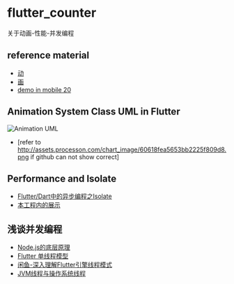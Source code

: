# flutter_counter
关于动画-性能-并发编程

## reference material

* [动](https://flutter.cn/docs/development/ui/animations/tutorial)
* [画](https://www.cnblogs.com/mengqd/p/13034117.html)
* [demo in mobile 20](https://code.connected.bmw/mobile20/mobile-connected/blob/master/feature_modules/notification_center/lib/src/notification_header_cn/notification_animated_dot_cn.dart)


## Animation System Class UML in Flutter
![Animation UML](http://assets.processon.com/chart_image/60618fea5653bb2225f809d8.png)
* [refer to http://assets.processon.com/chart_image/60618fea5653bb2225f809d8.png if github can not show correct]

## Performance and Isolate
* [Flutter/Dart中的异步编程之Isolate](https://www.psvmc.cn/article/2020-08-08-flutter-isolate.html)
* [本工程内的展示](./lib/counter/view/counter_view.dart)

## 浅谈并发编程
* [Node.js的底层原理](https://zhuanlan.zhihu.com/p/375276722)
* [Flutter 单线程模型](https://dart.cn/articles/archive/event-loop#test-your-understanding)
* [闲鱼-深入理解Flutter引擎线程模式](https://mp.weixin.qq.com/s/hZ5PUvPpMlEYBAJggGnJsw)
* [JVM线程与操作系统线程](https://blog.csdn.net/CringKong/article/details/79994511)






